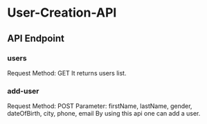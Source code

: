 # User-Creation-API

## API Endpoint
### users
Request Method: GET
It returns users list.
### add-user
Request Method: POST
Parameter: firstName, lastName, gender, dateOfBirth, city, phone, email
By using this api one can add a user.
